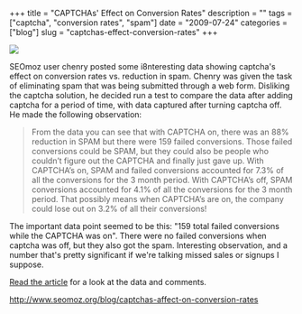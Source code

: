 +++
title = "CAPTCHAs' Effect on Conversion Rates"
description = ""
tags = ["captcha", "conversion rates", "spam"]
date = "2009-07-24"
categories = ["blog"]
slug = "captchas-effect-conversion-rates"
+++



  <div class="notebook-screenshot"><a href="http://www.seomoz.org/blog/captchas-affect-on-conversion-rates"><img src="//konigi.com/media/bluga/wt4a69ae19728e9.jpg"/></a></div><p>SEOmoz user chenry posted some i8nteresting data showing captcha's effect on conversion rates vs. reduction in spam. Chenry was given the task of eliminating spam that was being submitted through a web form. Disliking the captcha solution, he decided run a test to compare the data after adding captcha for a period of time, with data captured after turning captcha off. He made the following observation:</p>
<blockquote><p>From the data you can see that with CAPTCHA on, there was an 88% reduction in SPAM but there were 159 failed conversions.  Those failed conversions could be SPAM, but they could also be people who couldn’t figure out the CAPTCHA and finally just gave up.  With CAPTCHA’s on, SPAM and failed conversions accounted for 7.3% of all the conversions for the 3 month period.  With CAPTCHA’s off, SPAM conversions accounted for 4.1% of all the conversions for the 3 month period.  That possibly means when CAPTCHA’s are on, the company could lose out on 3.2% of all their conversions!  </p></blockquote>
<p>The important data point seemed to be this: "159 total failed conversions while the CAPTCHA was on". There were no failed conversions when captcha was off, but they also got the spam. Interesting observation, and a number that's pretty significant if we're talking missed sales or signups I suppose.</p>
<p><a href="http://www.seomoz.org/blog/captchas-affect-on-conversion-rates">Read the article</a> for a look at the data and comments.</p>
    
  <a href="http://www.seomoz.org/blog/captchas-affect-on-conversion-rates">http://www.seomoz.org/blog/captchas-affect-on-conversion-rates</a>
